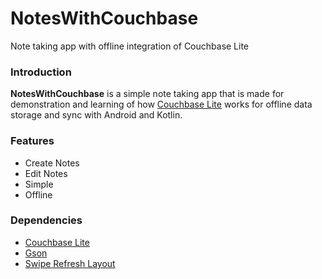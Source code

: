 # NotesWithCouchbase
Note taking app with offline integration of Couchbase Lite

### Introduction
**NotesWithCouchbase** is a simple note taking app that is made for demonstration and learning of how [Couchbase Lite](https://docs.couchbase.com/couchbase-lite/2.7/java-android.html) works for offline data storage and sync with Android and Kotlin.

### Features
- Create Notes
- Edit Notes
- Simple
- Offline

### Dependencies
+ [Couchbase Lite](https://docs.couchbase.com/couchbase-lite/2.7/java-android.html)
+ [Gson](https://github.com/google/gson)
+ [Swipe Refresh Layout](https://developer.android.com/jetpack/androidx/releases/swiperefreshlayout)
